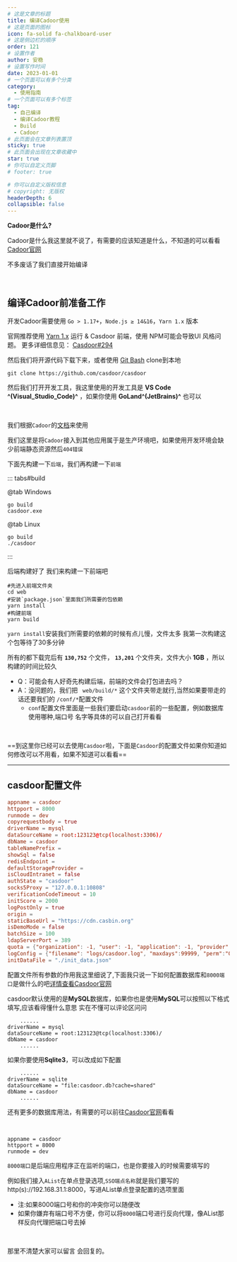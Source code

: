 ```yaml
---
# 这是文章的标题
title: 编译Cadoor使用
# 这是页面的图标
icon: fa-solid fa-chalkboard-user
# 这是侧边栏的顺序
order: 121
# 设置作者
author: 安稳
# 设置写作时间
date: 2023-01-01
# 一个页面可以有多个分类
category:
  - 使用指南
# 一个页面可以有多个标签
tag:
  - 自己编译
  - 编译Cadoor教程
  - Build
  - Cadoor
# 此页面会在文章列表置顶
sticky: true
# 此页面会出现在文章收藏中
star: true
# 你可以自定义页脚
# footer: true

# 你可以自定义版权信息
# copyright: 无版权
headerDepth: 6
collapsible: false
---
```


<!-- 你可以通过设置页面的 Frontmatter，在页面禁用功能与布局。 -->

<!-- more -->

**Cadoor是什么?**

Cadoor是什么我这里就不说了，有需要的应该知道是什么，不知道的可以看看[Cadoor官网](https://casdoor.org/zh/docs/overview)

不多废话了我们直接开始编译

<br/>



## **编译Cadoor前准备工作**

开发Cadoor需要使用 `Go > 1.17+`，`Node.js ≥ 14&16`，`Yarn 1.x` 版本

官网推荐使用  [Yarn 1.x](https://classic.yarnpkg.com/en/docs/install) 运行 & Casdoor 前端，使用 NPM可能会导致UI 风格问题。 更多详细信息见： [Casdoor#294](https://github.com/casdoor/casdoor/issues/294)



然后我们将开源代码下载下来，或者使用 [Git Bash](https://git-scm.com/download/win) clone到本地

```git title="git"
git clone https://github.com/casdoor/casdoor
```

然后我们打开开发工具，我这里使用的开发工具是 **VS Code ^(Visual_Studio_Code)^** ，如果你使用 **GoLand^(JetBrains)^** 也可以

<br/>

我们根据`Cadoor`的[文档](https://casdoor.org/zh/docs/basic/server-installation#%E7%94%9F%E4%BA%A7%E6%A8%A1%E5%BC%8F)来使用

我们这里是将`Cadoor`接入到其他应用属于是生产环境吧，如果使用开发环境会缺少前端静态资源然后`404错误`

下面先构建一下`后端`，我们再构建一下`前端`

::: tabs#build

@tab Windows

```
go build
casdoor.exe
```

@tab Linux

```
go build
./casdoor
```

:::

后端构建好了 我们来构建一下前端吧

```bash{2,4,6}
#先进入前端文件夹
cd web
#安装`package.json`里面我们所需要的包依赖
yarn install
#构建前端
yarn build
```

`yarn install`安装我们所需要的依赖的时候有点儿慢，文件太多 我第一次构建这个包等待了30多分钟

所有的都下载完后有 **`130,752`** 个文件， **`13,201`** 个文件夹，文件大小 **1GB** ，所以构建的时间比较久

- Q：可能会有人好奇先构建后端，前端的文件会打包进去吗？
- A：没问题的，我们把 ` web/build/*` 这个文件夹带走就行,当然如果要带走的话还要我们的 `/conf/*`配置文件
  - `conf`配置文件里面是一些我们要启动`casdoor`前的一些配置，例如数据库使用哪种,端口号 名字等具体的可以自己打开看看

<br/>

==到这里你已经可以去使用`Casdoor`啦，下面是`Casdoor`的配置文件如果你知道如何修改可以不用看，如果不知道可以看看==

-----



## **casdoor配置文件**

```conf title="conf"
appname = casdoor
httpport = 8000
runmode = dev
copyrequestbody = true
driverName = mysql
dataSourceName = root:123123@tcp(localhost:3306)/
dbName = casdoor
tableNamePrefix =
showSql = false
redisEndpoint =
defaultStorageProvider = 
isCloudIntranet = false
authState = "casdoor"
socks5Proxy = "127.0.0.1:10808"
verificationCodeTimeout = 10
initScore = 2000
logPostOnly = true
origin =
staticBaseUrl = "https://cdn.casbin.org"
isDemoMode = false
batchSize = 100
ldapServerPort = 389
quota = {"organization": -1, "user": -1, "application": -1, "provider": -1}
logConfig = {"filename": "logs/casdoor.log", "maxdays":99999, "perm":"0770"}
initDataFile = "./init_data.json"
```

配置文件所有参数的作用我这里细说了,下面我只说一下如何配置数据库和`8000端口`是做什么的吧[详情查看Casdoor官网](https://casdoor.org/zh/docs/basic/server-installation#%E9%80%9A%E8%BF%87-ini-%E6%96%87%E4%BB%B6%E9%85%8D%E7%BD%AE)

casdoor默认使用的是**MySQL**数据库，如果你也是使用**MySQL**可以按照以下格式填写,应该看得懂什么意思 实在不懂可以评论区问问

```conf{2-4} title="conf"
	......
driverName = mysql
dataSourceName = root:123123@tcp(localhost:3306)/
dbName = casdoor
	......
```

如果你要使用**Sqlite3**，可以改成如下配置

```conf{2-4} title="conf"
	......
driverName = sqlite
dataSourceName = "file:casdoor.db?cache=shared"
dbName = casdoor
	......
```

还有更多的数据库用法，有需要的可以前往[Casdoor官网](https://casdoor.org/zh/docs/basic/server-installation#%E6%95%B0%E6%8D%AE%E5%BA%93)看看

<br/>

```conf{2} title="conf"
appname = casdoor
httpport = 8000
runmode = dev
```

`8000端口`是后端应用程序正在监听的端口，也是你要接入的时候需要填写的

例如我们接入`AList`在单点登录选项,`SSO端点名称`就是我们要写的 http(s)\://192.168.31.1:8000，写进AList单点登录配置的选项里面

- 注:如果8000端口号和你的冲突你可以随便改
- 如果你嫌弃有端口号不方便，你可以将`8000`端口号进行反向代理，像AList那样反向代理把端口号去掉

<br/>

那里不清楚大家可以留言 会回复的。

